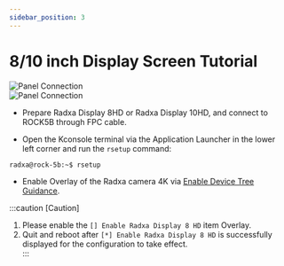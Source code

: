```yaml
---
sidebar_position: 3
---
```


# 8/10 inch Display Screen Tutorial

![Panel Connection](/img/rock5b/rock5b-display-8hd-FPC.webp)  
![Panel Connection](/img/rock5b/rock5b-display-8hd-connected.webp)

- Prepare Radxa Display 8HD or Radxa Display 10HD, and connect to ROCK5B through FPC cable.

- Open the Kconsole terminal via the Application Launcher in the lower left corner and run the `rsetup` command:

```bash
radxa@rock-5b:~$ rsetup
```

- Enable Overlay of the Radxa camera 4K via [Enable Device Tree Guidance](/radxa-os/rsetup/devicetree).

:::caution [Caution]

1. Please enable the `[] Enable Radxa Display 8 HD` item Overlay.
2. Quit and reboot after `[*] Enable Radxa Display 8 HD` is successfully displayed for the configuration to take effect.  
   :::
